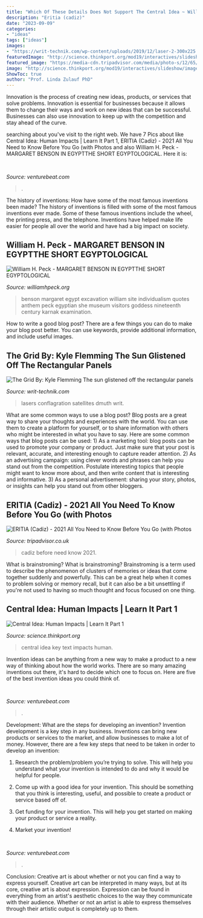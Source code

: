 ```yaml
---
title: "Which Of These Details Does Not Support The Central Idea ~ William H. Peck"
description: "Eritia (cadiz)"
date: "2023-09-09"
categories:
- "ideas"
tags: ["ideas"]
images:
- "https://writ-technik.com/wp-content/uploads/2019/12/laser-2-300x225.jpg"
featuredImage: "http://science.thinkport.org/mod19/interactives/slideshow/images/central-idea-and-summarizing/slide6.jpg"
featured_image: "https://media-cdn.tripadvisor.com/media/photo-s/12/65/6d/a5/obra-de-pintura.jpg"
image: "http://science.thinkport.org/mod19/interactives/slideshow/images/central-idea-and-summarizing/slide6.jpg"
ShowToc: true
author: "Prof. Linda Zulauf PhD"
---
```



Innovation is the process of creating new ideas, products, or services that solve problems. Innovation is essential for businesses because it allows them to change their ways and work on new ideas that can be successful. Businesses can also use innovation to keep up with the competition and stay ahead of the curve.

	

		
searching about  you've visit to the right web. We have 7 Pics about  like Central Idea: Human Impacts | Learn It Part 1, ERITIA (Cadiz) - 2021 All You Need to Know Before You Go (with Photos and also William H. Peck - MARGARET BENSON IN EGYPTTHE SHORT EGYPTOLOGICAL. Here it is:
		
    
## 

<img loading=lazy src="https://venturebeat.com/wp-content/uploads/2020/01/household-notes_1-e1578412570862.png?w=800" onerror="this.onerror=null;this.src='https://tse1.mm.bing.net/th?id=OIP.8byq2Zn_ZKU_zxiNut7x_wHaC2&amp;pid=15.1';" alt="">

_Source: venturebeat.com_

>. 

	

The history of inventions: How have some of the most famous inventions been made?
The history of inventions is filled with some of the most famous inventions ever made. Some of these famous inventions include the wheel, the printing press, and the telephone. Inventions have helped make life easier for people all over the world and have had a big impact on society.

    
## William H. Peck - MARGARET BENSON IN EGYPTTHE SHORT EGYPTOLOGICAL

<img loading=lazy src="http://williamhpeck.org/yahoo_site_admin/assets/images/karnak_1898.302114820_std.jpg" onerror="this.onerror=null;this.src='https://tse2.mm.bing.net/th?id=OIP.bSUi9Be8nfOzU2b6ZHca6gHaF6&amp;pid=15.1';" alt="William H. Peck - MARGARET BENSON IN EGYPTTHE SHORT EGYPTOLOGICAL">

_Source: williamhpeck.org_

>benson margaret egypt excavation william site individualism quotes anthem peck egyptian she museum visitors goddess nineteenth century karnak examination. 

	

How to write a good blog post?
There are a few things you can do to make your blog post better. You can use keywords, provide additional information, and include useful images.

    
## The Grid By: Kyle Flemming The Sun Glistened Off The Rectangular Panels

<img loading=lazy src="https://writ-technik.com/wp-content/uploads/2019/12/laser-2-300x225.jpg" onerror="this.onerror=null;this.src='https://tse1.mm.bing.net/th?id=OIP.G7g_UOEaUMIUlVWYxL-SXwAAAA&amp;pid=15.1';" alt="The Grid By: Kyle Flemming The sun glistened off the rectangular panels">

_Source: writ-technik.com_

>lasers conflagration satellites dmuth writ. 

	

What are some common ways to use a blog post?
Blog posts are a great way to share your thoughts and experiences with the world. You can use them to create a platform for yourself, or to share information with others who might be interested in what you have to say. Here are some common ways that blog posts can be used: 1) As a marketing tool: blog posts can be used to promote your company or product. Just make sure that your post is relevant, accurate, and interesting enough to capture reader attention. 2) As an advertising campaign: using clever words and phrases can help you stand out from the competition. Postulate interesting topics that people might want to know more about, and then write content that is interesting and informative. 3) As a personal advertisement: sharing your story, photos, or insights can help you stand out from other bloggers.

    
## ERITIA (Cadiz) - 2021 All You Need To Know Before You Go (with Photos

<img loading=lazy src="https://media-cdn.tripadvisor.com/media/photo-s/12/65/6d/a5/obra-de-pintura.jpg" onerror="this.onerror=null;this.src='https://tse4.mm.bing.net/th?id=OIP.qJfXrHRDiD5ctGSxANrCFAAAAA&amp;pid=15.1';" alt="ERITIA (Cadiz) - 2021 All You Need to Know Before You Go (with Photos">

_Source: tripadvisor.co.uk_

>cadiz before need know 2021. 

	

What is brainstroming?
What is brainstroming? Brainstroming is a term used to describe the phenomenon of clusters of memories or ideas that come together suddenly and powerfully. This can be a great help when it comes to problem solving or memory recall, but it can also be a bit unsettling if you're not used to having so much thought and focus focused on one thing.

    
## Central Idea: Human Impacts | Learn It Part 1

<img loading=lazy src="http://science.thinkport.org/mod19/interactives/slideshow/images/central-idea-and-summarizing/slide6.jpg" onerror="this.onerror=null;this.src='https://tse4.mm.bing.net/th?id=OIP.t_4hTk-qJ6kvSwRPUR4qtgHaJU&amp;pid=15.1';" alt="Central Idea: Human Impacts | Learn It Part 1">

_Source: science.thinkport.org_

>central idea key text impacts human. 

	

Invention ideas can be anything from a new way to make a product to a new way of thinking about how the world works. There are so many amazing inventions out there, it's hard to decide which one to focus on. Here are five of the best invention ideas you could think of.

    
## 

<img loading=lazy src="https://venturebeat.com/wp-content/uploads/2018/02/img_0042.jpg?w=800" onerror="this.onerror=null;this.src='https://tse4.mm.bing.net/th?id=OIP.7zOqJHafBM--n6fC0dZm-wHaEK&amp;pid=15.1';" alt="">

_Source: venturebeat.com_

>. 

	

Development: What are the steps for developing an invention?
Invention development is a key step in any business. Inventions can bring new products or services to the market, and allow businesses to make a lot of money. However, there are a few key steps that need to be taken in order to develop an invention:
1. Research the problem/problem you’re trying to solve. This will help you understand what your invention is intended to do and why it would be helpful for people.

2. Come up with a good idea for your invention. This should be something that you think is interesting, useful, and possible to create a product or service based off of.

3. Get funding for your invention. This will help you get started on making your product or service a reality.

4. Market your invention!

    
## 

<img loading=lazy src="https://venturebeat.com/wp-content/uploads/2019/06/shopify-3d-models.jpg" onerror="this.onerror=null;this.src='https://tse1.mm.bing.net/th?id=OIP.TT16MF0Uq6X0jOCyCSpPPwHaEo&amp;pid=15.1';" alt="">

_Source: venturebeat.com_

>. 

	

Conclusion: Creative art is about whether or not you can find a way to express yourself.
Creative art can be interpreted in many ways, but at its core, creative art is about expression. Expression can be found in everything from an artist's aesthetic choices to the way they communicate with their audience. Whether or not an artist is able to express themselves through their artistic output is completely up to them.

